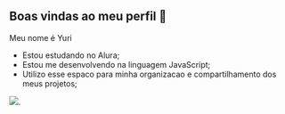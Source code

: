 ## Boas vindas ao meu perfil 👋

Meu nome é Yuri

- Estou estudando no Alura;
- Estou me desenvolvendo na linguagem JavaScript;
- Utilizo esse espaco para minha organizacao e compartilhamento dos meus projetos;

![](https://tenor.com/pt-BR/view/skeletor-laughs-in-evil-laughing-myah-myaah-dasmemeistgut-gif-5356566587527840753).
